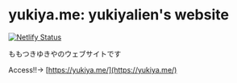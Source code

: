 # yukiya.me: yukiyalien's website

[![Netlify Status](https://api.netlify.com/api/v1/badges/b48a2ff9-db1d-4490-8614-2e5d20634924/deploy-status)](https://app.netlify.com/sites/yukiya/deploys)

ももつきゆきやのウェブサイトです

Access!!→ [https://yukiya.me/](https://yukiya.me/)